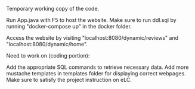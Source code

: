 Temporary working copy of the code.

Run App.java with F5 to host the website. 
Make sure to run ddl.sql by running "docker-compose up" in the docker folder.

Access the website by visiting "localhost:8080/dynamic/reviews" and "localhost:8080/dynamic/home". 


Need to work on (coding portion):

Add the appropriate SQL commands to retrieve necessary data. 
Add more mustache templates in templates folder for displaying correct webpages.
Make sure to satisfy the project instruction on eLC.
